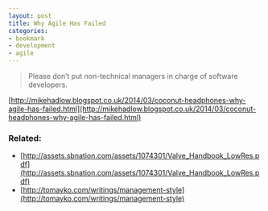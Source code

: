 ```yaml
---
layout: post
title: Why Agile Has Failed
categories:
- bookmark
- development
- agile
---
```


> Please don’t put non-technical managers in charge of software developers.

[http://mikehadlow.blogspot.co.uk/2014/03/coconut-headphones-why-agile-has-failed.html](http://mikehadlow.blogspot.co.uk/2014/03/coconut-headphones-why-agile-has-failed.html)

### Related:

* [http://assets.sbnation.com/assets/1074301/Valve_Handbook_LowRes.pdf](http://assets.sbnation.com/assets/1074301/Valve_Handbook_LowRes.pdf)
* [http://tomayko.com/writings/management-style](http://tomayko.com/writings/management-style)